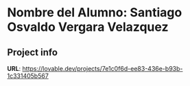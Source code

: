 # Nombre del Alumno: Santiago Osvaldo Vergara Velazquez

## Project info

**URL**: https://lovable.dev/projects/7e1c0f6d-ee83-436e-b93b-1c331405b567

